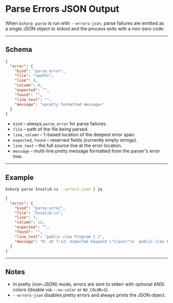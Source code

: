 # Parse Errors JSON Output

When `bsharp parse` is run with `--errors-json`, parse failures are emitted as a single JSON object to stdout and the process exits with a non-zero code.

---

## Schema

```json
{
  "error": {
    "kind": "parse_error",
    "file": "<path>",
    "line": 0,
    "column": 0,
    "expected": "",
    "found": "",
    "line_text": "",
    "message": "<pretty formatted message>"
  }
}
```

- `kind` – always `parse_error` for parse failures.
- `file` – path of the file being parsed.
- `line`, `column` – 1-based location of the deepest error span.
- `expected`, `found` – reserved fields (currently empty strings).
- `line_text` – the full source line at the error location.
- `message` – multi-line pretty message formatted from the parser's error tree.

---

## Example

```bash
bsharp parse Invalid.cs --errors-json | jq
```

```json
{
  "error": {
    "kind": "parse_error",
    "file": "Invalid.cs",
    "line": 7,
    "column": 12,
    "expected": "",
    "found": "",
    "line_text": "public clas Program { }",
    "message": "0: at 7:12: expected keyword \"class\"\n  public clas Program { }\n           ^\nContexts:\n  - class declaration\n"
  }
}
```

---

## Notes

- In pretty (non-JSON) mode, errors are sent to stderr with optional ANSI colors (disable via `--no-color` or `NO_COLOR=1`).
- `--errors-json` disables pretty errors and always prints the JSON object.
